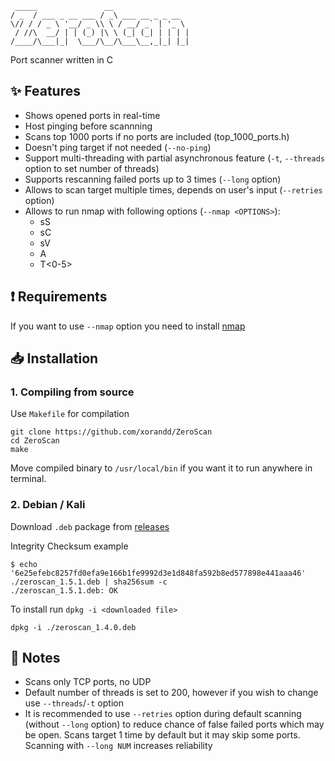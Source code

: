 ```
 _____               __                 
/ _  / ___ _ __ ___ / _\ ___ __ _ _ __  
\// / / _ \ '__/ _ \\ \ / __/ _` | '_ \ 
 / //\  __/ | | (_) |\ \ (_| (_| | | | |
/____/\___|_|  \___/\__/\___\__,_|_| |_|

```

Port scanner written in C

## ✨ Features
- Shows opened ports in real-time
- Host pinging before scannning
- Scans top 1000 ports if no ports are included (top_1000_ports.h)
- Doesn't ping target if not needed (`--no-ping`)
- Support multi-threading with partial asynchronous feature (`-t`, `--threads` option to set number of threads)
- Supports rescanning failed ports up to 3 times (`--long` option)
- Allows to scan target multiple times, depends on user's input (`--retries` option)
- Allows to run nmap with following options (`--nmap <OPTIONS>`):
  - sS
  - sC
  - sV
  - A
  - T<0-5> 

## ❗ Requirements

If you want to use `--nmap` option you need to install [nmap](https://nmap.org/)

## 📥 Installation

### 1. Compiling from source

Use `Makefile` for compilation
```
git clone https://github.com/xorandd/ZeroScan
cd ZeroScan
make
```
Move compiled binary to `/usr/local/bin` if you want it to run anywhere in terminal. 

### 2. Debian / Kali

Download `.deb` package from  [releases](https://github.com/xorandd/ZeroScan/releases)

Integrity Checksum example

```
$ echo '6e25efebc8257fd0efa9e166b1fe9992d3e1d848fa592b8ed577898e441aaa46' ./zeroscan_1.5.1.deb | sha256sum -c
./zeroscan_1.5.1.deb: OK
```

To install run `dpkg -i <downloaded file>`

```
dpkg -i ./zeroscan_1.4.0.deb
```

## 📝 Notes
- Scans only TCP ports, no UDP
- Default number of threads is set to 200, however if you wish to change use `--threads`/`-t` option
- It is recommended to use `--retries` option during default scanning (without `--long` option) to reduce chance of false failed ports which may be open.
Scans target 1 time by default but it may skip some ports. Scanning with `--long NUM` increases reliability 
